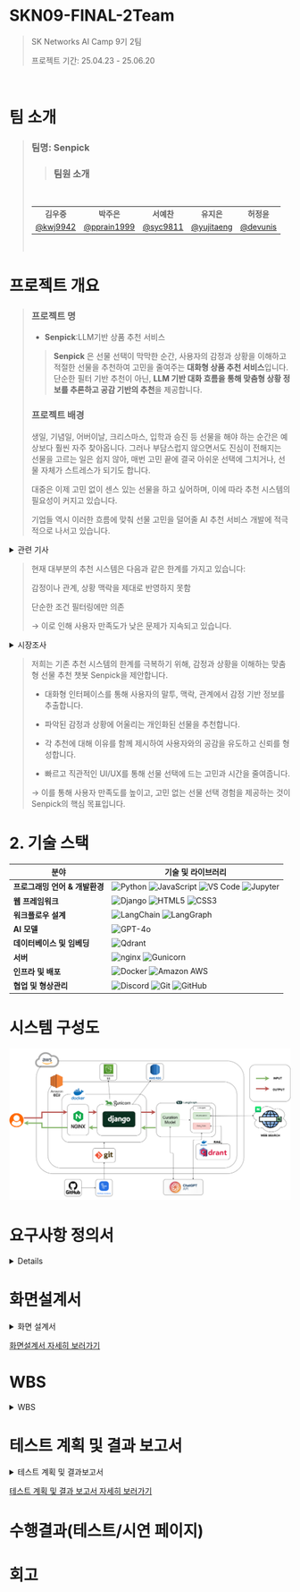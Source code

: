 # SKN09-FINAL-2Team
> SK Networks AI Camp 9기 2팀
> 
> 프로젝트 기간: 25.04.23 - 25.06.20
<br>

#  팀 소개
>
>### 팀명: Senpick
>>### 팀원 소개
><table align=center>
>  <tbody>
>   <tr>
>    <br>
>      <td align=center><b>김우중</b></td>
>      <td align=center><b>박주은</b></td>
>      <td align=center><b>서예찬</b></td>
>      <td align=center><b>유지은</b></td>
>       <td align=center><b>허정윤</b></td>
>    </tr>
>    
>    <tr>
>      <td><a href="https://github.com/YUJINDL01"><div align=center>@kwj9942</div></a></td>
>      <td><a href="https://github.com/syc9811"><div align=center>@pprain1999</div></a></td>
>      <td><a href="https://github.com/SIQRIT"><div align=center>@syc9811</div></a></td>
>      <td><a href="https://github.com/devunis"><div align=center>@yujitaeng</div></a></td>
>      <td><a href="https://github.com/YUJINDL01"><div align=center>@devunis</div></a></td>
>    </tr>
>  </tbody>
></table>
><br>
>
# 프로젝트 개요

>### 프로젝트 명
>- **Senpick**:LLM기반 상품 추천 서비스
>> **Senpick** 은 선물 선택이 막막한 순간, 사용자의 감정과 상황을 이해하고 적절한 선물을 추천하여 고민을 줄여주는 **대화형 상품 추천 서비스**입니다.
>> 단순한 필터 기반 추천이 아닌, **LLM 기반 대화 흐름을 통해 맞춤형 상황 정보를 추론하고 공감 기반의 추천**을 제공합니다.
>> 
>### 프로젝트 배경
>생일, 기념일, 어버이날, 크리스마스, 입학과 승진 등 선물을 해야 하는 순간은 예상보다 훨씬 자주 찾아옵니다.
>그러나 부담스럽지 않으면서도 진심이 전해지는 선물을 고르는 일은 쉽지 않아,
>매번 고민 끝에 결국 아쉬운 선택에 그치거나, 선물 자체가 스트레스가 되기도 합니다.
>
>대중은 이제 고민 없이 센스 있는 선물을 하고 싶어하며,
>이에 따라 추천 시스템의 필요성이 커지고 있습니다.
>
>기업들 역시 이러한 흐름에 맞춰 선물 고민을 덜어줄 AI 추천 서비스 개발에 적극적으로 나서고 있습니다.
>
<details>
 <summary>관련 기사</summary>
  
![10명 중 6명 “OO데이는 커뮤니케이션 도구” - 시사타임즈_page-0001](https://github.com/user-attachments/assets/e880d887-75e4-4579-a0dd-f093c8384af7)
  
![파이낸셜뉴스_page-0001](https://github.com/user-attachments/assets/12a3fd04-3e0c-4982-a7d3-2118d1676ead)

![어린이집 보내지도 못하는데…스승의날 선물 고민되는 부모들 _ 연합뉴스_page-0001](https://github.com/user-attachments/assets/d5ad873c-a629-469e-b9dd-ac23fdbe486f)
  </details>


>현재 대부분의 추천 시스템은 다음과 같은 한계를 가지고 있습니다:
>
>감정이나 관계, 상황 맥락을 제대로 반영하지 못함
>
>단순한 조건 필터링에만 의존
>
>→ 이로 인해 사용자 만족도가 낮은 문제가 지속되고 있습니다.
>
<details>
<summary> 시장조사 </summary>
<p align="center"> <img src="https://github.com/user-attachments/assets/b975715c-e7d0-4217-b708-6df43a59093a" width="600"/><br/> 
  <img src="https://github.com/user-attachments/assets/214ceb47-7fdc-4d3c-bf7c-a2a0dce0c59d" width="600"/> </p>
</details>

>저희는 기존 추천 시스템의 한계를 극복하기 위해,
>감정과 상황을 이해하는 맞춤형 선물 추천 챗봇 Senpick을 제안합니다.
>
>- 대화형 인터페이스를 통해 사용자의 말투, 맥락, 관계에서 감정 기반 정보를 추출합니다.
>
>- 파악된 감정과 상황에 어울리는 개인화된 선물을 추천합니다.
>
>- 각 추천에 대해 이유를 함께 제시하여 사용자와의 공감을 유도하고 신뢰를 형성합니다.
>
>- 빠르고 직관적인 UI/UX를 통해 선물 선택에 드는 고민과 시간을 줄여줍니다.
>
>→ 이를 통해 사용자 만족도를 높이고,
>고민 없는 선물 선택 경험을 제공하는 것이 Senpick의 핵심 목표입니다.







# 2. 기술 스택
| 분야                   | 기술 및 라이브러리 |
|------------------------|------------------|
| **프로그래밍 언어 & 개발환경** | ![Python](https://img.shields.io/badge/Python-3776AB?style=for-the-badge&logo=Python&logoColor=white) ![JavaScript](https://img.shields.io/badge/JavaScript-F7DF1E?style=for-the-badge&logo=JavaScript&logoColor=black) ![VS Code](https://img.shields.io/badge/VS%20Code-007ACC?style=for-the-badge&logo=visualstudiocode&logoColor=white) ![Jupyter](https://img.shields.io/badge/Jupyter-%23FA0F00.svg?style=for-the-badge&logo=Jupyter&logoColor=white) 
| **웹 프레임워크** | ![Django](https://img.shields.io/badge/Django-092E20?style=for-the-badge&logo=Django&logoColor=white) ![HTML5](https://img.shields.io/badge/HTML5-E34F26?style=for-the-badge&logo=HTML5&logoColor=white) ![CSS3](https://img.shields.io/badge/CSS3-663399?style=for-the-badge&logo=css3&logoColor=white)
| **워크플로우 설계** | ![LangChain](https://img.shields.io/badge/LangChain-005F73?style=for-the-badge&logo=LangChain&logoColor=white) ![LangGraph](https://img.shields.io/badge/LangGraph-0F4C81?style=for-the-badge&logo=LangChain&logoColor=white) |
| **AI 모델** | ![GPT-4o](https://img.shields.io/badge/GPT--4o-7F27FF?style=for-the-badge&logo=OpenAI&logoColor=white) |
| **데이터베이스 및 임베딩** | ![Qdrant](https://img.shields.io/badge/Qdrant-16B1B1?style=for-the-badge&logo=Qdrant&logoColor=white) |
| **서버** | ![nginx](https://img.shields.io/badge/nginx-%23009639.svg?style=for-the-badge&logo=nginx&logoColor=white) ![Gunicorn](https://img.shields.io/badge/Gunicorn-499848?style=for-the-badge&logo=Gunicorn&logoColor=white) |
| **인프라 및 배포** | ![Docker](https://img.shields.io/badge/Docker-2496ED?style=for-the-badge&logo=Docker&logoColor=white) ![Amazon AWS](https://img.shields.io/badge/Amazon%20AWS-232F3E?style=for-the-badge&logo=Amazon%20AWS&logoColor=white) |
| **협업 및 형상관리** | ![Discord](https://img.shields.io/badge/Discord-5865F2?style=for-the-badge&logo=Discord&logoColor=white) ![Git](https://img.shields.io/badge/Git-F05032?style=for-the-badge&logo=Git&logoColor=white) ![GitHub](https://img.shields.io/badge/GitHub-181717?style=for-the-badge&logo=GitHub&logoColor=white) |
#  시스템 구성도

![시스템 아키텍처](docs/9기-2팀_시스템아키텍쳐%20FINAL.drawio.png)
# 요구사항 정의서
<details>
 


![9기-2팀_요구사항 정의서-이미지-0](https://github.com/user-attachments/assets/a139f032-1415-4b36-9c6e-7dbf8d9bcaee)


![9기-2팀_요구사항 정의서-이미지-1](https://github.com/user-attachments/assets/f22abc69-620b-4851-a777-b41d96996e51)
</details>

#  화면설계서
<details>
 <summary>화면 설계서 </summary>
  
![9기-2팀_화면 설계서_page-0002](https://github.com/user-attachments/assets/6f5ace46-6fb7-4e02-a19a-2360696d8e4e)

![9기-2팀_화면 설계서_page-0016](https://github.com/user-attachments/assets/4165b1bf-2f79-45e3-9b17-ec6f8582d6ee)

![9기-2팀_화면 설계서_page-0017](https://github.com/user-attachments/assets/2a9cf1f9-6e69-4110-a68d-e568e21da911)

![9기-2팀_화면 설계서_page-0019](https://github.com/user-attachments/assets/3b485886-82c3-47fa-b5d8-8f8743afae70)

![9기-2팀_화면 설계서_page-0020](https://github.com/user-attachments/assets/a6cf7b77-dcd6-4caf-bc9e-325d9f3eadfa)

</details>


[화면설계서 자세히 보러가기 ](https://github.com/SKNETWORKS-FAMILY-AICAMP/SKN09-FINAL-2Team/blob/main/docs/9%EA%B8%B0-2%ED%8C%80_%ED%99%94%EB%A9%B4%20%EC%84%A4%EA%B3%84%EC%84%9C.pdf)



#  WBS
<details>
 <summary>WBS</summary>
 
 ![image](https://github.com/user-attachments/assets/5c2b0f10-e901-4541-9090-600982fafccd)
 
</details>




#  테스트 계획 및 결과 보고서 
<details>
 <summary>테스트 계획 및 결과보고서 </summary> 

### <테스트 계획>
   
![9기-2팀_모델 테스트 계획 및 결과 보고서_page-0001](https://github.com/user-attachments/assets/c05cb468-e338-478f-b98a-a61128bd611b)
  
![9기-2팀_모델 테스트 계획 및 결과 보고서_page-0002](https://github.com/user-attachments/assets/8c67cb6d-8758-4577-a82e-64c4f7c978d1)

![9기-2팀_모델 테스트 계획 및 결과 보고서_page-0003](https://github.com/user-attachments/assets/e5ffaf14-6440-4354-a32f-edea5be3bc84)


   
### <테스트 결과>
 ![9기-2팀_모델 테스트 계획 및 결과 보고서_page-0008](https://github.com/user-attachments/assets/88892af8-a4c1-4a91-83fa-f98e31f7bd61)
![9기-2팀_모델 테스트 계획 및 결과 보고서_page-0009](https://github.com/user-attachments/assets/8760f02a-3fc5-491c-b8b0-83f34b8ec9e2)


</details>

[테스트 계획 및 결과 보고서 자세히 보러가기](https://github.com/SKNETWORKS-FAMILY-AICAMP/SKN09-FINAL-2Team/blob/main/docs/9%EA%B8%B0-2%ED%8C%80_%EB%AA%A8%EB%8D%B8%20%ED%85%8C%EC%8A%A4%ED%8A%B8%20%EA%B3%84%ED%9A%8D%20%EB%B0%8F%20%EA%B2%B0%EA%B3%BC%20%EB%B3%B4%EA%B3%A0%EC%84%9C.pdf)


#  수행결과(테스트/시연 페이지)


# 회고
